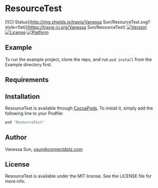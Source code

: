 # ResourceTest

[![CI Status](http://img.shields.io/travis/Vanessa Sun/ResourceTest.svg?style=flat)](https://travis-ci.org/Vanessa Sun/ResourceTest)
[![Version](https://img.shields.io/cocoapods/v/ResourceTest.svg?style=flat)](http://cocoapods.org/pods/ResourceTest)
[![License](https://img.shields.io/cocoapods/l/ResourceTest.svg?style=flat)](http://cocoapods.org/pods/ResourceTest)
[![Platform](https://img.shields.io/cocoapods/p/ResourceTest.svg?style=flat)](http://cocoapods.org/pods/ResourceTest)

## Example

To run the example project, clone the repo, and run `pod install` from the Example directory first.

## Requirements

## Installation

ResourceTest is available through [CocoaPods](http://cocoapods.org). To install
it, simply add the following line to your Podfile:

```ruby
pod "ResourceTest"
```

## Author

Vanessa Sun, vsun@connectdotz.com

## License

ResourceTest is available under the MIT license. See the LICENSE file for more info.
